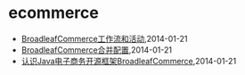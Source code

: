 # ecommerce
* [BroadleafCommerce工作流和活动](/2014/2014-01-21-broadleafcommerce-workflow-and-activity),2014-01-21
* [BroadleafCommerce合并配置](/2014/2014-01-21-broadleafcommerce-merge-config),2014-01-21
* [认识Java电子商务开源框架BroadleafCommerce](/2014/2014-01-21-about-broadleafcommerce),2014-01-21
